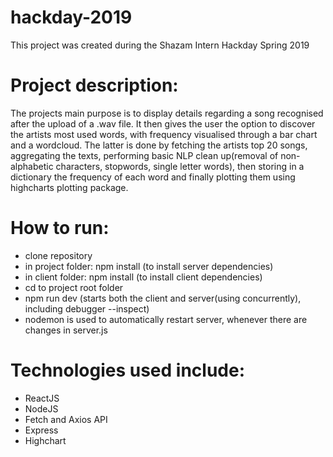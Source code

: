 # hackday-2019
This project was created during the Shazam Intern Hackday Spring 2019

# Project description:
The projects main purpose is to display details regarding a song recognised after the upload of a .wav file.
It then gives the user the option to discover the artists most used words, with frequency visualised through a bar chart and a wordcloud. The latter is done by fetching the artists top 20 songs, aggregating the texts, performing basic NLP clean up(removal of non-alphabetic characters, stopwords, single letter words), then storing in a dictionary the frequency of each word and finally plotting them using highcharts plotting package.

# How to run:
- clone repository
- in project folder: npm install (to install server dependencies)
- in client folder: npm install (to install client dependencies)
- cd to project root folder
- npm run dev (starts both the client and server(using concurrently), including debugger --inspect)
- nodemon is used to automatically restart server, whenever there are changes in server.js

# Technologies used include:
- ReactJS
- NodeJS
- Fetch and Axios API
- Express
- Highchart

